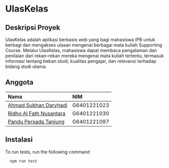 
# UlasKelas

## Deskripsi Proyek
UlasKelas adalah aplikasi berbasis web yang bagi mahasiswa IPB untuk berbagi dan mengakses ulasan mengenai berbagai mata kuliah Supporting Course. Melalui UlasKelas, mahasiswa dapat membaca pengalaman dan penilaian dari rekan-rekan mereka mengenai mata kuliah tertentu, termasuk informasi tentang beban  studi, kualitas pengajar, dan relevansi terhadap bidang studi utama. 



## Anggota

| Nama | NIM     |
| :-------- | :------- | 
[Ahmad Subhan Daryhadi](https://www.github.com/ahmadsubhand) | G6401221023 |
[Ridho Al Fath Nusantara](https://www.github.com/Roufth)| G6401221030 |
[Pandu Persada Tanjung](https://www.github.com/pandutanjung)| G6401221097 |

## Instalasi

To run tests, run the following command

```bash
  npm run test
```

